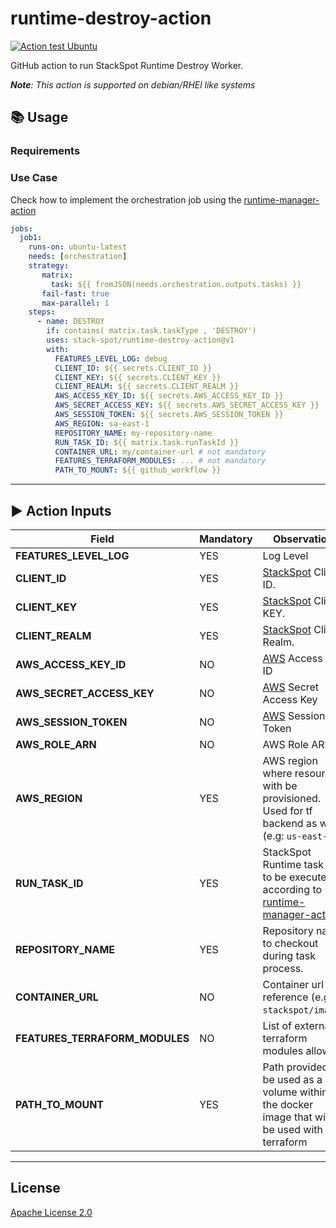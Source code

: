 # runtime-destroy-action

[![Action test Ubuntu](https://github.com/stack-spot/runtime-github-action-ping/actions/workflows/action-test-ubuntu.yaml/badge.svg)](https://github.com/stack-spot/runtime-github-action-ping/actions/workflows/action-test-ubuntu.yaml)

GitHub action to run StackSpot Runtime Destroy Worker.

_**Note**: This action is supported on debian/RHEl like systems_

## 📚 Usage

### Requirements

### Use Case

Check how to implement the orchestration job using the [runtime-manager-action](https://github.com/stack-spot/runtime-manager-action)

```yaml
jobs:
  job1:
    runs-on: ubuntu-latest
    needs: [orchestration]
    strategy:
       matrix:
         task: ${{ fromJSON(needs.orchestration.outputs.tasks) }}
       fail-fast: true
       max-parallel: 1
    steps:
      - name: DESTROY
        if: contains( matrix.task.taskType , 'DESTROY')
        uses: stack-spot/runtime-destroy-action@v1
        with:
          FEATURES_LEVEL_LOG: debug
          CLIENT_ID: ${{ secrets.CLIENT_ID }}
          CLIENT_KEY: ${{ secrets.CLIENT_KEY }}
          CLIENT_REALM: ${{ secrets.CLIENT_REALM }}
          AWS_ACCESS_KEY_ID: ${{ secrets.AWS_ACCESS_KEY_ID }}
          AWS_SECRET_ACCESS_KEY: ${{ secrets.AWS_SECRET_ACCESS_KEY }}
          AWS_SESSION_TOKEN: ${{ secrets.AWS_SESSION_TOKEN }}
          AWS_REGION: sa-east-1
          REPOSITORY_NAME: my-repository-name 
          RUN_TASK_ID: ${{ matrix.task.runTaskId }}
          CONTAINER_URL: my/container-url # not mandatory
          FEATURES_TERRAFORM_MODULES: ... # not mandatory
          PATH_TO_MOUNT: ${{ github_workflow }}
```

* * *

## ▶️ Action Inputs

Field | Mandatory | Observation
------------ | ------------  | -------------
**FEATURES_LEVEL_LOG** | YES | Log Level
**CLIENT_ID** | YES | [StackSpot](https://stackspot.com/en/settings/access-token) Client ID.
**CLIENT_KEY** | YES | [StackSpot](https://stackspot.com/en/settings/access-token) Client KEY.
**CLIENT_REALM** | YES | [StackSpot](https://stackspot.com/en/settings/access-token) Client Realm.
**AWS_ACCESS_KEY_ID** | NO | [AWS](https://docs.aws.amazon.com/cli/latest/userguide/cli-configure-envvars.html) Access Key ID
**AWS_SECRET_ACCESS_KEY** | NO | [AWS](https://docs.aws.amazon.com/cli/latest/userguide/cli-configure-envvars.html) Secret Access Key
**AWS_SESSION_TOKEN** | NO | [AWS](https://docs.aws.amazon.com/cli/latest/userguide/cli-configure-envvars.html) Session Token
**AWS_ROLE_ARN** | NO | AWS Role ARN
**AWS_REGION** | YES | AWS region where resources with be provisioned. Used for tf backend as well (e.g: `us-east-1`).
**RUN_TASK_ID** | YES | StackSpot Runtime task id to be executed, according to [runtime-manager-action](https://github.com/stack-spot/runtime-manager-action).
**REPOSITORY_NAME** | YES | Repository name to checkout during task process.
**CONTAINER_URL** | NO | Container url reference (e.g `stackspot/image`)
**FEATURES_TERRAFORM_MODULES** | NO | List of external terraform modules allowed
**PATH_TO_MOUNT** | YES | Path provided to be used as a volume within the docker image that will be used with terraform

* * *

## License

[Apache License 2.0](https://github.com/stack-spot/runtime-github-action-destroy/blob/main/LICENSE)
